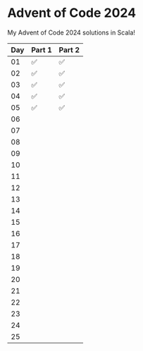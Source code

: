 # Advent of Code 2024

My Advent of Code 2024 solutions in Scala!

| Day | Part 1 | Part 2 |
| --- | ------ | ------ |
| 01  | ✅     | ✅     |
| 02  | ✅     | ✅     |
| 03  | ✅     | ✅     |
| 04  | ✅     | ✅     |
| 05  | ✅     | ✅     |
| 06  |        |        |
| 07  |        |        |
| 08  |        |        |
| 09  |        |        |
| 10  |        |        |
| 11  |        |        |
| 12  |        |        |
| 13  |        |        |
| 14  |        |        |
| 15  |        |        |
| 16  |        |        |
| 17  |        |        |
| 18  |        |        |
| 19  |        |        |
| 20  |        |        |
| 21  |        |        |
| 22  |        |        |
| 23  |        |        |
| 24  |        |        |
| 25  |        |        |

